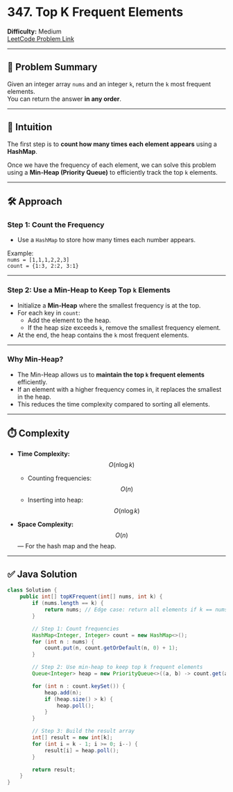 # 347. Top K Frequent Elements

**Difficulty:** Medium  
[LeetCode Problem Link](https://leetcode.com/problems/top-k-frequent-elements/)

---

## 🧠 Problem Summary

Given an integer array `nums` and an integer `k`, return the `k` most frequent elements.  
You can return the answer **in any order**.

---

## 🧠 Intuition

The first step is to **count how many times each element appears** using a **HashMap**.

Once we have the frequency of each element, we can solve this problem using a **Min-Heap (Priority Queue)** to efficiently track the top `k` elements.

---

## 🛠️ Approach

### Step 1: Count the Frequency

- Use a `HashMap` to store how many times each number appears.

Example:  
`nums = [1,1,1,2,2,3]`  
`count = {1:3, 2:2, 3:1}`

---

### Step 2: Use a Min-Heap to Keep Top `k` Elements

- Initialize a **Min-Heap** where the smallest frequency is at the top.
- For each key in `count`:
  - Add the element to the heap.
  - If the heap size exceeds `k`, remove the smallest frequency element.
- At the end, the heap contains the `k` most frequent elements.

---

### Why Min-Heap?

- The Min-Heap allows us to **maintain the top `k` frequent elements** efficiently.
- If an element with a higher frequency comes in, it replaces the smallest in the heap.
- This reduces the time complexity compared to sorting all elements.

---

## ⏱️ Complexity

- **Time Complexity:**  
  $$O(n \log k)$$

  - Counting frequencies: $$O(n)$$
  - Inserting into heap: $$O(n \log k)$$

- **Space Complexity:**  
  $$O(n)$$ — For the hash map and the heap.

---

## ✅ Java Solution

```java
class Solution {
    public int[] topKFrequent(int[] nums, int k) {
        if (nums.length == k) {
            return nums; // Edge case: return all elements if k == nums.length
        }

        // Step 1: Count frequencies
        HashMap<Integer, Integer> count = new HashMap<>();
        for (int n : nums) {
            count.put(n, count.getOrDefault(n, 0) + 1);
        }

        // Step 2: Use min-heap to keep top k frequent elements
        Queue<Integer> heap = new PriorityQueue<>((a, b) -> count.get(a) - count.get(b));

        for (int n : count.keySet()) {
            heap.add(n);
            if (heap.size() > k) {
                heap.poll();
            }
        }

        // Step 3: Build the result array
        int[] result = new int[k];
        for (int i = k - 1; i >= 0; i--) {
            result[i] = heap.poll();
        }

        return result;
    }
}
```
